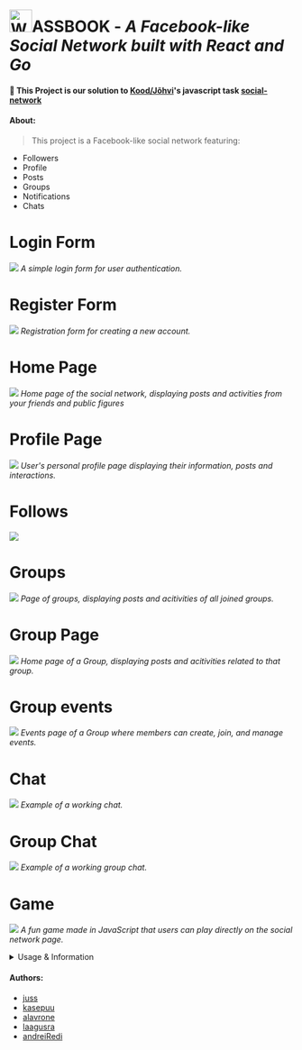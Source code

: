 # <img src="https://raw.githubusercontent.com/kasepuu/wassbook/01b010a341b3d4bf59863f391d40e24fd25f0e5b/frontend/src/logo.svg" alt="Website Icon" width="40" height="40" />**ASSBOOK** - *A Facebook-like Social Network built with **React** and **Go***

#### 🔴 This Project is our solution to [Kood/Jõhvi](https://kood.tech/)'s javascript task [social-network](https://github.com/01-edu/public/tree/master/subjects/social-network)

#### About:

> This project is a Facebook-like social network featuring:

* Followers
* Profile
* Posts
* Groups
* Notifications
* Chats

# Login Form
![](https://raw.githubusercontent.com/kasepuu/wassbook/refs/heads/master/examples/login-form.png)
*A simple login form for user authentication.*

# Register Form
![](https://raw.githubusercontent.com/kasepuu/wassbook/refs/heads/master/examples/register-form.png)
*Registration form for creating a new account.*

# Home Page
![](https://raw.githubusercontent.com/kasepuu/wassbook/refs/heads/master/examples/home-page.png)
*Home page of the social network, displaying posts and activities from your friends and public figures*

# Profile Page 
![](https://raw.githubusercontent.com/kasepuu/wassbook/refs/heads/master/examples/profile-page.png)
*User's personal profile page displaying their information, posts and interactions.*

# Follows 
![](https://raw.githubusercontent.com/kasepuu/wassbook/refs/heads/master/examples/followers.png)

# Groups
![](https://raw.githubusercontent.com/kasepuu/wassbook/refs/heads/master/examples/groups.png)
*Page of groups, displaying posts and acitivities of all joined groups.*

# Group Page
![](https://raw.githubusercontent.com/kasepuu/wassbook/refs/heads/master/examples/group-page.png)
*Home page of a Group, displaying posts and acitivities related to that group.*

# Group events
![](https://raw.githubusercontent.com/kasepuu/wassbook/refs/heads/master/examples/group-events.png)
*Events page of a Group where members can create, join, and manage events.*

# Chat  
![](https://raw.githubusercontent.com/kasepuu/wassbook/refs/heads/master/examples/chat.png)
*Example of a working chat.*

# Group Chat
![](https://raw.githubusercontent.com/kasepuu/wassbook/refs/heads/master/examples/group-chat.png)
*Example of a working group chat.*

# Game
![](https://raw.githubusercontent.com/kasepuu/wassbook/refs/heads/master/examples/game.png)
*A fun game made in JavaScript that users can play directly on the social network page.*

<details> 
<summary>Usage & Information</summary>

## HOW TO RUN

```
 start without docker > sh start.sh
 start with docker > sh start_docker.sh (linux users might have to run with sudo)
 close docker > sh stop_docker.sh
```

### EXISTING USERS

```
if you are too lazy, you can try out the network with dummy accounts (123 is the password):
> sass
> rain
> kasepuu
> juss
> andrei
> erik
```

</details>

#### Authors:

* [juss](https://github.com/juss21) 
* [kasepuu](https://github.com/kasepuu) 
* [alavrone](https://01.kood.tech/git/alavrone) 
* [laagusra](https://01.kood.tech/git/laagusra)
* [andreiRedi](https://01.kood.tech/git/andreiRedi) 
